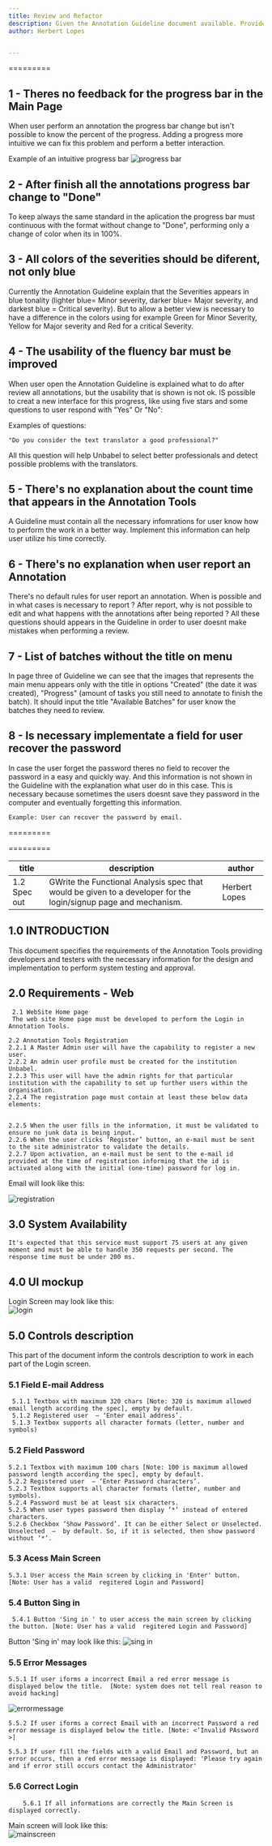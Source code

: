```yaml
---
title: Review and Refactor
description: Given the Annotation Guideline document available. Provide 5 specific examples of things you would change, why and how.
author: Herbert Lopes


---
```

=========

## 1 - Theres no feedback for the progress bar in the Main Page

When user perform an annotation the progress bar change but isn't possible to know the percent of the progress. Adding a
progress more intuitive we can fix this problem and perform a better interaction.


Example of an intuitive progress bar
![progress bar](https://user-images.githubusercontent.com/5126039/39676719-9f44b162-5145-11e8-97e9-ba48851ee651.jpg)


## 2 - After finish all the annotations progress bar change to "Done"

To keep always the same standard in the aplication the progress bar must continuous with the format without change to "Done", performing only a change of color when its in 100%.


## 3 - All colors of the severities should be diferent, not only blue 

Currently the Annotation Guideline explain that the Severities appears in blue tonality (lighter blue= Minor severity, darker blue= Major
severity, and darkest blue = Critical severity). But to allow a better view is necessary to have a difference in the colors using for example Green for Minor Severity, Yellow for Major severity and Red for a critical Severity. 


## 4 - The usability of the fluency bar must be improved

When user open the Annotation Guideline is explained what to do after review all annotations, but the usability that is shown is not ok. IS possible to creat a new interface for this progress, like using five stars and some questions to user respond with "Yes" Or "No": 

Examples of questions: 
```
"Do you consider the text translator a good professional?"
```

All this question will help Unbabel to select better professionals and detect possible problems with the translators.

## 5 - There's no explanation about the count time that appears in the Annotation Tools

A Guideline must contain all the necessary infomrations for user know how to perform the work in a better way. Implement this information can help user utilize his time correctly.

## 6 - There's no explanation when user report an Annotation

There's no default rules for user report an annotation. When is possible and in what cases is necessary to report ? 
After report, why is not possible to edit and what happens with the annotations after being reported ?
All these questions should appears in the Guideline in order to user doesnt make mistakes when performing a review. 

## 7 - List of batches without the title on menu

In page three of Guideline we can see that the images that represents the main menu appears only with the title in options "Created" (the date it was created), "Progress" (amount of tasks you still need to annotate to finish the batch). 
It should input the title "Available Batches" for user know the batches they need to review.

 ## 8 - Is necessary implementate a field for user recover the password
 
 In case the user forget the password theres no field to recover the password in a easy and quickly way. And this information is not shown in the Guideline with the explanation what user do in this case. This is necessary because sometimes the users doesnt save they password in the computer and eventually forgetting this information.
 
 ```
 Example: User can recover the password by email.
 
 ```
=========


=========



|title|description|author|
|---|---|---|
|1.2 Spec out|GWrite the Functional Analysis spec that would be given to a developer for the login/signup page and mechanism.|Herbert Lopes|



## 1.0 INTRODUCTION
This document specifies the requirements of the Annotation Tools providing developers and testers with the necessary information for the design and implementation to perform system testing and approval.


## 2.0 Requirements - Web
  
     2.1 WebSite Home page
     The web site Home page must be developed to perform the Login in Annotation Tools.
   
    2.2 Annotation Tools Registration
    2.2.1 A Master Admin user will have the capability to register a new user.
    2.2.2 An admin user profile must be created for the institution Unbabel. 
    2.2.3 This user will have the admin rights for that particular institution with the capability to set up further users within the organisation. 
    2.2.4 The registration page must contain at least these below data elements: 		

   
    2.2.5 When the user fills in the information, it must be validated to ensure no junk data is being input. 
    2.2.6 When the user clicks ‘Register’ button, an e-mail must be sent to the site administrator to validate the details. 
    2.2.7 Upon activation, an e-mail must be sent to the e-mail id provided at the time of registration informing that the id is activated along with the initial (one-time) password for log in.

 Email will look like this:

 ![registration](https://user-images.githubusercontent.com/5126039/39733944-6c185814-524b-11e8-9792-72945149e84c.png)


## 3.0 System Availability

    It's expected that this service must support 75 users at any given moment and must be able to handle 350 requests per second. The response time must be under 200 ms.
    
    
## 4.0 UI mockup


 Login Screen may look like this:  
 ![login](https://user-images.githubusercontent.com/5126039/39731311-59b92bde-523d-11e8-914b-9185329b608b.png)


## 5.0 Controls description


This part of the document inform the controls description to work in each part of the Login screen.
    
###  5.1 Field E-mail Address
     5.1.1 Textbox with maximum 320 chars [Note: 320 is maximum allowed email length according the spec], empty by default.
     5.1.2 Registered user  – ‘Enter email address’.
     5.1.3 Textbox supports all character formats (letter, number and symbols)
    
###  5.2 Field Password 
    5.2.1 Textbox with maximum 100 chars [Note: 100 is maximum allowed password length according the spec], empty by default.
    5.2.2 Registered user  – ‘Enter Password characters’.
    5.2.3 Textbox supports all character formats (letter, number and symbols).
    5.2.4 Password must be at least six characters.
    5.2.5 When user types password then display ‘*’ instead of entered characters.
    5.2.6 Checkbox ‘Show Password’. It can be either Select or Unselected. Unselected  –  by default. So, if it is selected, then show password without ‘*’.
      
### 5.3 Acess Main Screen
    5.3.1 User access the Main screen by clicking in 'Enter' button. [Note: User has a valid  regitered Login and Password]
       
### 5.4 Button Sing  in
     5.4.1 Button 'Sing in ' to user access the main screen by clicking the button. [Note: User has a valid  regitered Login and Password]
   Button 'Sing in' may look like this:
   ![sing in](https://user-images.githubusercontent.com/5126039/39734034-d93aecae-524b-11e8-9a0c-19fec934f3d5.png)

###  5.5 Error Messages
    5.5.1 If user iforms a incorrect Email a red error message is displayed below the title.  [Note: system does not tell real reason to avoid hacking]
       
   ![errormessage](https://user-images.githubusercontent.com/5126039/39732956-a389303e-5246-11e8-8c26-050c4a6e6f04.png)
     
    5.5.2 If user iforms a correct Email with an incorrect Password a red error message is displayed below the title. [Note: <‘Invalid PAssword >]
    
    5.5.3 If user fill the fields with a valid Email and Password, but an error occurs, then a red error message is displayed: 'Please try again and if error still occurs contact the Administrator'
    
 ###  5.6 Correct Login
 
        5.6.1 If all informations are correctly the Main Screen is displayed correctly.
   Main screen will look like this:    
   ![mainscreen](https://user-images.githubusercontent.com/5126039/39733984-9ded35d0-524b-11e8-8d8d-6e5167840d74.png)

        
        
    
    
  
       
       
       

       
       


